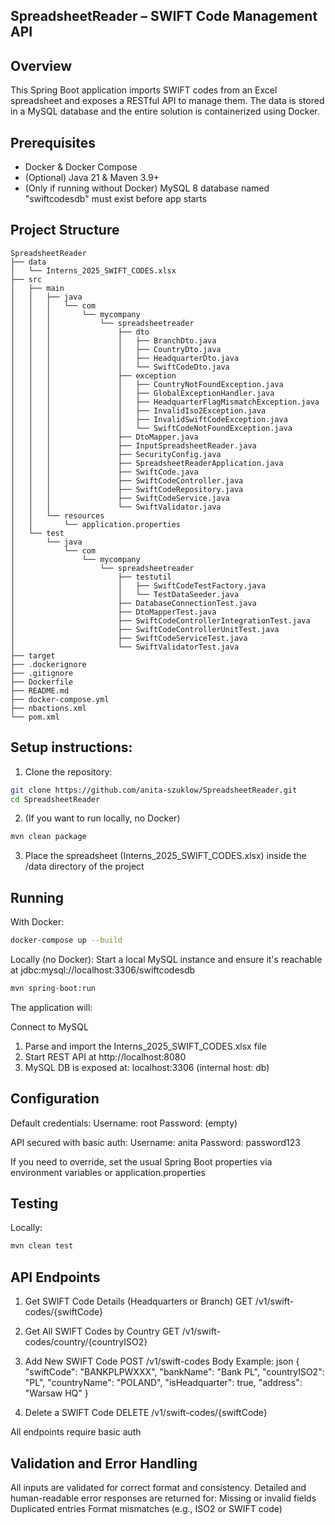 ## SpreadsheetReader – SWIFT Code Management API

## Overview

This Spring Boot application imports SWIFT codes from an Excel spreadsheet and exposes a RESTful API to manage them. 
The data is stored in a MySQL database and the entire solution is containerized using Docker.

## Prerequisites

- Docker & Docker Compose
- (Optional) Java 21 & Maven 3.9+
- (Only if running without Docker) MySQL 8 database named "swiftcodesdb" must exist before app starts

## Project Structure

```plaintext
SpreadsheetReader
├── data
│   └── Interns_2025_SWIFT_CODES.xlsx
├── src
│   ├── main
│   │   ├── java
│   │   │   └── com
│   │   │       └── mycompany
│   │   │           └── spreadsheetreader
│   │   │               ├── dto
│   │   │               │   ├── BranchDto.java
│   │   │               │   ├── CountryDto.java
│   │   │               │   ├── HeadquarterDto.java
│   │   │               │   └── SwiftCodeDto.java
│   │   │               ├── exception
│   │   │               │   ├── CountryNotFoundException.java
│   │   │               │   ├── GlobalExceptionHandler.java
│   │   │               │   ├── HeadquarterFlagMismatchException.java
│   │   │               │   ├── InvalidIso2Exception.java
│   │   │               │   ├── InvalidSwiftCodeException.java
│   │   │               │   └── SwiftCodeNotFoundException.java
│   │   │               ├── DtoMapper.java
│   │   │               ├── InputSpreadsheetReader.java
│   │   │               ├── SecurityConfig.java
│   │   │               ├── SpreadsheetReaderApplication.java
│   │   │               ├── SwiftCode.java
│   │   │               ├── SwiftCodeController.java
│   │   │               ├── SwiftCodeRepository.java
│   │   │               ├── SwiftCodeService.java
│   │   │               └── SwiftValidator.java
│   │   └── resources
│   │       └── application.properties
│   └── test
│       └── java
│           └── com
│               └── mycompany
│                   └── spreadsheetreader
│                       ├── testutil
│                       │   ├── SwiftCodeTestFactory.java
│                       │   └── TestDataSeeder.java
│                       ├── DatabaseConnectionTest.java
│                       ├── DtoMapperTest.java
│                       ├── SwiftCodeControllerIntegrationTest.java
│                       ├── SwiftCodeControllerUnitTest.java
│                       ├── SwiftCodeServiceTest.java
│                       └── SwiftValidatorTest.java
├── target
├── .dockerignore
├── .gitignore
├── Dockerfile
├── README.md
├── docker-compose.yml
├── nbactions.xml
└── pom.xml
```

## Setup instructions:

1. Clone the repository:  
```bash
git clone https://github.com/anita-szuklow/SpreadsheetReader.git
cd SpreadsheetReader
```
2. (If you want to run locally, no Docker)
```bash
mvn clean package
```
3. Place the spreadsheet (Interns_2025_SWIFT_CODES.xlsx) inside the /data directory of the project

## Running 

With Docker:
```bash
docker-compose up --build
```

Locally (no Docker):
Start a local MySQL instance and ensure it's reachable at jdbc:mysql://localhost:3306/swiftcodesdb
```bash
mvn spring-boot:run
```

The application will:

Connect to MySQL
1. Parse and import the Interns_2025_SWIFT_CODES.xlsx file
2. Start REST API at http://localhost:8080
3. MySQL DB is exposed at: localhost:3306 (internal host: db)

## Configuration

Default credentials:
Username: root
Password: (empty)

API secured with basic auth:
Username: anita
Password: password123

If you need to override, set the usual Spring Boot properties via environment variables or application.properties

## Testing

Locally: 
```bash
mvn clean test
```

## API Endpoints

1. Get SWIFT Code Details (Headquarters or Branch)
GET /v1/swift-codes/{swiftCode}

2. Get All SWIFT Codes by Country
GET /v1/swift-codes/country/{countryISO2}

3. Add New SWIFT Code
POST /v1/swift-codes
Body Example:
json
{
  "swiftCode": "BANKPLPWXXX",
  "bankName": "Bank PL",
  "countryISO2": "PL",
  "countryName": "POLAND",
  "isHeadquarter": true,
  "address": "Warsaw HQ"
}

4. Delete a SWIFT Code
DELETE /v1/swift-codes/{swiftCode}

All endpoints require basic auth

## Validation and Error Handling

All inputs are validated for correct format and consistency.
Detailed and human-readable error responses are returned for:
Missing or invalid fields
Duplicated entries
Format mismatches (e.g., ISO2 or SWIFT code)
